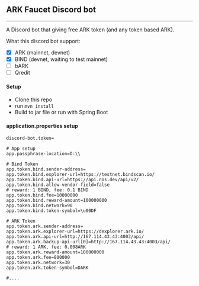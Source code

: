 ## **ARK Faucet Discord bot**
---
A Discord bot that giving free ARK token (and any token based ARK).

What this discord bot support:
- [x] ARK (mainnet, devnet)
- [x] BIND (devnet, waiting to test mainnet)
- [ ] bARK 
- [ ] Qredit

#### Setup
- Clone this repo
- run `mvn install`
- Build to jar file or run with Spring Boot

#### application.properties setup
```# Discord bot setup
discord-bot.token=

# App setup
app.passphrase-location=D:\\

# Bind Token
app.token.bind.sender-address=
app.token.bind.explorer-url=https://testnet.bindscan.io/
app.token.bind.api-url=https://api.nos.dev/api/v2/
app.token.bind.allow-vendor-field=false
# reward: 1 BIND, fee: 0.1 BIND
app.token.bind.fee=10000000
app.token.bind.reward-amount=100000000
app.token.bind.network=90
app.token.bind.token-symbol=\u00DF

# ARK Token
app.token.ark.sender-address=
app.token.ark.explorer-url=https://dexplorer.ark.io/
app.token.ark.api-url=http://167.114.43.43:4003/api/
app.token.ark.backup-api-url[0]=http://167.114.43.43:4003/api/
# reward: 1 ARK, fee: 0.008ARK
app.token.ark.reward-amount=100000000
app.token.ark.fee=800000
app.token.ark.network=30
app.token.ark.token-symbol=DARK

#....
```